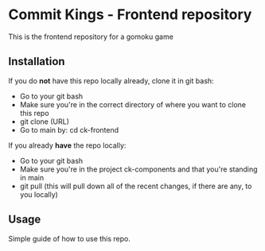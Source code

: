 # Commit Kings - Frontend repository
This is the frontend repository for a gomoku game

## Installation
If you do **not** have this repo locally already, clone it in git bash:
- Go to your git bash
- Make sure you're in the correct directory of where you want to clone this repo
- git clone (URL)
- Go to main by: cd ck-frontend

If you already **have** the repo locally:
- Go to your git bash
- Make sure you're in the project ck-components and that you're standing in main
- git pull (this will pull down all of the recent changes, if there are any, to you locally)

## Usage
Simple guide of how to use this repo.
